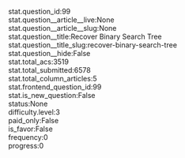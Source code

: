 stat.question_id:99  
stat.question__article__live:None  
stat.question__article__slug:None  
stat.question__title:Recover Binary Search Tree  
stat.question__title_slug:recover-binary-search-tree  
stat.question__hide:False  
stat.total_acs:3519  
stat.total_submitted:6578  
stat.total_column_articles:5  
stat.frontend_question_id:99  
stat.is_new_question:False  
status:None  
difficulty.level:3  
paid_only:False  
is_favor:False  
frequency:0  
progress:0  
